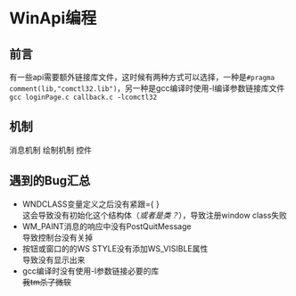 # WinApi编程
## 前言
有一些api需要额外链接库文件，这时候有两种方式可以选择，一种是```#pragma comment(lib,"comctl32.lib")```，另一种是gcc编译时使用-l编译参数链接库文件```gcc loginPage.c callback.c -lcomctl32```

## 机制
消息机制
绘制机制
控件

## 遇到的Bug汇总
* WNDCLASS变量定义之后没有紧跟={ }  
这会导致没有初始化这个结构体（*或者是类？*），导致注册window class失败
* WM_PAINT消息的响应中没有PostQuitMessage  
导致控制台没有关掉
* 按钮或窗口的的WS STYLE没有添加WS_VISIBLE属性  
导致没有显示出来
* gcc编译时没有使用-l参数链接必要的库  
<del>我tm杀了微软</del>